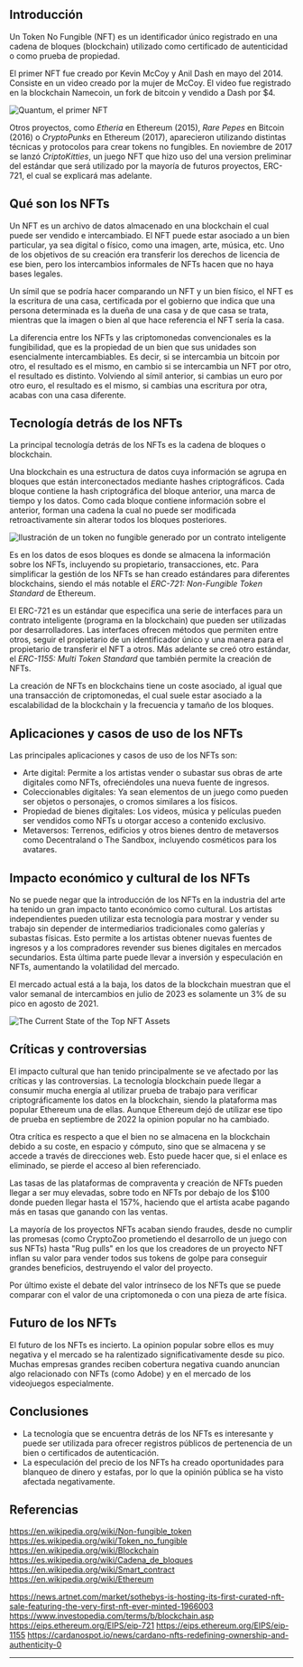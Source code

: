 ## Introducción

Un Token No Fungible (NFT) es un identificador único registrado en una cadena de bloques (blockchain) utilizado como certificado de autenticidad o como prueba de propiedad.

El primer NFT fue creado por Kevin McCoy y Anil Dash en mayo del 2014. Consiste en un video creado por la mujer de McCoy. El video fue registrado en la blockchain Namecoin, un fork de bitcoin y vendido a Dash por $4. 


![Quantum, el primer NFT](https://news.artnet.com/app/news-upload/2021/05/download.gif)

Otros proyectos, como *Etheria* en Ethereum (2015), *Rare Pepes* en Bitcoin (2016) o *CryptoPunks* en Ethereum (2017), aparecieron utilizando distintas técnicas y protocolos para crear tokens no fungibles. En noviembre de 2017 se lanzó *CriptoKitties*, un juego NFT que hizo uso del una version preliminar del estándar que será utilizado por la mayoría de futuros proyectos, ERC-721, el cual se explicará mas adelante.

## Qué son los NFTs

Un NFT es un archivo de datos almacenado en una blockchain el cual puede ser vendido e intercambiado. El NFT puede estar asociado a un bien particular, ya sea digital o físico, como una imagen, arte, música, etc. Uno de los objetivos de su creación era transferir los derechos de licencia de ese bien, pero los intercambios informales de NFTs hacen que no haya bases legales.

Un símil que se podría hacer comparando un NFT y un bien físico, el NFT es la escritura de una casa, certificada por el gobierno que indica que una persona determinada es la dueña de una casa y de que casa se trata, mientras que la imagen o bien al que hace referencia el NFT sería la casa. 

La diferencia entre los NFTs y las criptomonedas convencionales es la fungibilidad, que es la propiedad de un bien que sus unidades son esencialmente intercambiables. Es decir, si se intercambia un bitcoin por otro, el resultado es el mismo, en cambio si se intercambia un NFT por otro, el resultado es distinto. Volviendo al símil anterior, si cambias un euro por otro euro, el resultado es el mismo, si cambias una escritura por otra, acabas con una casa diferente.  

## Tecnología detrás de los NFTs

La principal tecnología detrás de los NFTs es la cadena de bloques o blockchain.

Una blockchain es una estructura de datos cuya información se agrupa en bloques que están interconectados mediante hashes criptográficos. Cada bloque contiene la hash criptográfica del bloque anterior, una marca de tiempo y los datos. Como cada bloque contiene información sobre el anterior, forman una cadena la cual no puede ser modificada retroactivamente sin alterar todos los bloques posteriores.

![Ilustración de un token no fungible generado por un contrato inteligente](https://upload.wikimedia.org/wikipedia/commons/thumb/c/c2/NFT_diagram.png/800px-NFT_diagram.png)

Es en los datos de esos bloques es donde se almacena la información sobre los NFTs, incluyendo su propietario, transacciones, etc. Para simplificar la gestión de los NFTs se han creado estándares para diferentes blockchains, siendo el más notable el *ERC-721: Non-Fungible Token Standard* de Ethereum.

El ERC-721 es un estándar que especifica una serie de interfaces para un contrato inteligente (programa en la blockchain) que pueden ser utilizadas por desarrolladores. Las interfaces ofrecen métodos que permiten entre otros, seguir el propietario de un identificador único y una manera para el propietario de transferir el NFT a otros. Más adelante se creó otro estándar, el *ERC-1155: Multi Token Standard* que también permite la creación de NFTs.

La creación de NFTs en blockchains tiene un coste asociado, al igual que una transacción de criptomonedas, el cual suele estar asociado a la escalabilidad de la blockchain y la frecuencia y tamaño de los bloques.

## Aplicaciones y casos de uso de los NFTs

Las principales aplicaciones y casos de uso de los NFTs son:

* Arte digital: Permite a los artistas vender o subastar sus obras de arte digitales como NFTs, ofreciéndoles una nueva fuente de ingresos.
* Coleccionables digitales: Ya sean elementos de un juego como pueden ser objetos o personajes, o cromos similares a los físicos.
* Propiedad de bienes digitales: Los videos, música y películas pueden ser vendidos como NFTs u otorgar acceso a contenido exclusivo.
* Metaversos: Terrenos, edificios y otros bienes dentro de metaversos como Decentraland o The Sandbox, incluyendo cosméticos para los avatares.

## Impacto económico y cultural de los NFTs

No se puede negar que la introducción de los NFTs en la industria del arte ha tenido un gran impacto tanto económico como cultural. Los artistas independientes pueden utilizar esta tecnología para mostrar y vender su trabajo sin depender de intermediarios tradicionales como galerías y subastas físicas. Esto permite a los artistas obtener nuevas fuentes de ingresos y a los compradores revender sus bienes digitales en mercados secundarios. Esta última parte puede llevar a inversión y especulación en NFTs, aumentando la volatilidad del mercado.

El mercado actual está a la baja, los datos de la blockchain muestran que el valor semanal de intercambios en julio de 2023 es solamente un 3% de su pico en agosto de 2021.

![The Current State of the Top NFT Assets](https://dappgambl.com/wp-content/uploads/2023/08/dead-nft-analysis-960x0-c-default.webp)

## Críticas y controversias

El impacto cultural que han tenido principalmente se ve afectado por las críticas y las controversias. La tecnología blockchain puede llegar a consumir mucha energía al utilizar prueba de trabajo para verificar criptográficamente los datos en la blockchain, siendo la plataforma mas popular Ethereum una de ellas. Aunque Ethereum dejó de utilizar ese tipo de prueba en septiembre de 2022 la opinion popular no ha cambiado.

Otra crítica es respecto a que el bien no se almacena en la blockchain debido a su coste, en espacio y cómputo, sino que se almacena y se accede a través de direcciones web. Esto puede hacer que, si el enlace es eliminado, se pierde el acceso al bien referenciado.

Las tasas de las plataformas de compraventa y creación de NFTs pueden llegar a ser muy elevadas, sobre todo en NFTs por debajo de los $100 donde pueden llegar hasta el 157%, haciendo que el artista acabe pagando más en tasas que ganando con las ventas. 

La mayoría de los proyectos NFTs acaban siendo fraudes, desde no cumplir las promesas (como CryptoZoo prometiendo el desarrollo de un juego con sus NFTs) hasta "Rug pulls" en los que los creadores de un proyecto NFT inflan su valor para vender todos sus tokens de golpe para conseguir grandes beneficios, destruyendo el valor del proyecto.

Por último existe el debate del valor intrínseco de los NFTs que se puede comparar con el valor de una criptomoneda o con una pieza de arte física.

## Futuro de los NFTs

El futuro de los NFTs es incierto. La opinion popular sobre ellos es muy negativa y el mercado se ha ralentizado significativamente desde su pico. Muchas empresas grandes reciben cobertura negativa cuando anuncian algo relacionado con NFTs (como Adobe) y en el mercado de los videojuegos especialmente.

## Conclusiones

* La tecnología que se encuentra detrás de los NFTs es interesante y puede ser utilizada para ofrecer registros públicos de pertenencia de un bien o certificados de autenticación.
* La especulación del precio de los NFTs ha creado oportunidades para blanqueo de dinero y estafas, por lo que la opinión pública se ha visto afectada negativamente.

## Referencias

https://en.wikipedia.org/wiki/Non-fungible_token
https://es.wikipedia.org/wiki/Token_no_fungible
https://en.wikipedia.org/wiki/Blockchain
https://es.wikipedia.org/wiki/Cadena_de_bloques
https://en.wikipedia.org/wiki/Smart_contract
https://en.wikipedia.org/wiki/Ethereum

https://news.artnet.com/market/sothebys-is-hosting-its-first-curated-nft-sale-featuring-the-very-first-nft-ever-minted-1966003
https://www.investopedia.com/terms/b/blockchain.asp
https://eips.ethereum.org/EIPS/eip-721
https://eips.ethereum.org/EIPS/eip-1155
https://cardanospot.io/news/cardano-nfts-redefining-ownership-and-authenticity-0

---
